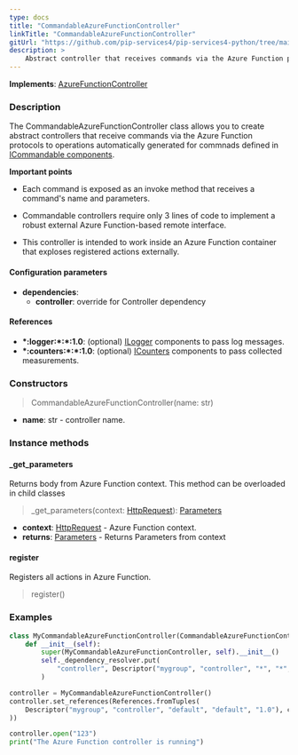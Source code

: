 ```yaml
---
type: docs
title: "CommandableAzureFunctionController"
linkTitle: "CommandableAzureFunctionController"
gitUrl: "https://github.com/pip-services4/pip-services4-python/tree/main/pip-services4-azure-python"
description: >
    Abstract controller that receives commands via the Azure Function protocol to operations automatically generated for commands defined in [ICommandable components](../../../rpc/commands/icommandable).
---
```


**Implements**: [AzureFunctionController](../azure_function_controller)

### Description
The CommandableAzureFunctionController class allows you to create abstract controllers that receive commands via the Azure Function protocols to operations automatically generated for commnads defined in [ICommandable components](../../../rpc/commands/icommandable).

**Important points** 

- Each command is exposed as an invoke method that receives a command's name and parameters.

- Commandable controllers require only 3 lines of code to implement a robust external Azure Function-based remote interface.

- This controller is intended to work inside an Azure Function container that exploses registered actions externally.

#### Configuration parameters
 
- **dependencies**:
    - **controller**: override for Controller dependency


#### References
- **\*:logger:\*:\*:1.0**: (optional) [ILogger](../../../observability/log/ilogger) components to pass log messages.
- **\*:counters:\*:\*:1.0**: (optional) [ICounters](../../../observability/count/icounters) components to pass collected measurements.

### Constructors

> CommandableAzureFunctionController(name: str) 

- **name**: str - controller name.


### Instance methods

#### _get_parameters
Returns body from Azure Function context.
This method can be overloaded in child classes

> _get_parameters(context: [HttpRequest](https://docs.microsoft.com/en-us/python/api/azure-functions/azure.functions.httprequest?view=azure-python)): [Parameters](../../../components/exec/parameters)

- **context**: [HttpRequest](https://docs.microsoft.com/en-us/python/api/azure-functions/azure.functions.httprequest?view=azure-python) - Azure Function context.
- **returns**: [Parameters](../../../components/exec/parameters) - Returns Parameters from context

#### register
Registers all actions in Azure Function.
> register()


### Examples

```python
class MyCommandableAzureFunctionController(CommandableAzureFunctionController):
    def __init__(self):
        super(MyCommandableAzureFunctionController, self).__init__()
        self._dependency_resolver.put(
            "controller", Descriptor("mygroup", "controller", "*", "*", "1.0")
        )

controller = MyCommandableAzureFunctionController()
controller.set_references(References.fromTuples(
    Descriptor("mygroup", "controller", "default", "default", "1.0"), controller
))

controller.open("123")
print("The Azure Function controller is running")
```
